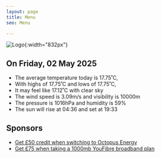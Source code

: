 ```yaml
---
layout: page
title: Menu
seo: Menu

---
```


![Logo](/images/logo.jpg){:width="832px"}

<!-- weather_marker starts -->
## On Friday, 02 May 2025

- The average temperature today is 17.75˚C,
- With highs of 17.75˚C and lows of 17.75˚C,
- It may feel like 17.12˚C with clear sky
- The wind speed is 3.09m/s and visibility is 10000m
- The pressure is 1016hPa and humidity is 59%
- The sun will rise at 04:36 and set at 19:33

<!-- weather_marker ends -->

## Sponsors

- [Get £50 credit when switching to Octopus Energy](https://bit.ly/3oD1nnS)
- [Get £75 when taking a 1000mb YouFibre broadband plan](https://aklam.io/91zWhU?)
